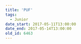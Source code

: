 ```yaml
---
title: 'PUF'
tags:
  - Junior
date_start: 2017-05-11T13:00:00
date_end: 2017-05-14T13:00:00
old_id: 6463
---
```

